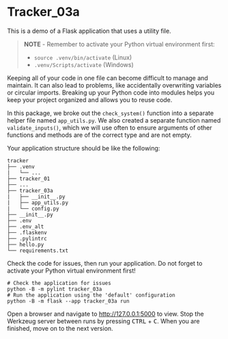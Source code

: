 # Tracker_03a

This is a demo of a Flask application that uses a utility file.

> **NOTE** - Remember to activate your Python virtual environment first:
>
> - `source .venv/bin/activate` (Linux)
> - `.venv/Scripts/activate` (Windows)

Keeping all of your code in one file can become difficult to manage and maintain. It can also lead to problems, like accidentally overwriting variables or circular imports. Breaking up your Python code into modules helps you keep your project organized and allows you to reuse code.

In this package, we broke out the `check_system()` function into a separate helper file named `app_utils.py`. We also created a separate function named `validate_inputs()`, which we will use often to ensure arguments of other functions and methods are of the correct type and are not empty.

Your application structure should be like the following:

```text
tracker
├── .venv
|   └── ...
├── tracker_01
├── ...
├── tracker_03a
|   ├── __init__.py
|   ├── app_utils.py
|   └── config.py
├── __init__.py
├── .env
├── .env_alt
├── .flaskenv
├── .pylintrc
├── hello.py
└── requirements.txt
```

Check the code for issues, then run your application. Do not forget to activate your Python virtual environment first!

```shell
# Check the application for issues
python -B -m pylint tracker_03a
# Run the application using the 'default' configuration
python -B -m flask --app tracker_03a run
```

Open a browser and navigate to <http://127.0.0.1:5000> to view. Stop the Werkzeug server between runs by pressing <kbd>CTRL</kbd> +  <kbd>C</kbd>. When you are finished, move on to the next version.
